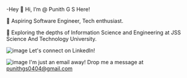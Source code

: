 -Hey 👋 Hi, I’m @ Punith G S Here!

🚀 Aspiring Software Engineer, Tech enthusiast.

🌱 Exploring the depths of Information Science and Engineering at JSS Science And Technology University.

  ![image](https://github.com/punithgs/punithgs/assets/152014411/67401647-f3f0-48d8-85d0-c0652602f09a)
Let's connect on LinkedIn!

  ![image](https://github.com/punithgs/punithgs/assets/152014411/9bfa6484-92e4-43c9-bc42-a8e350ba3dc2)
I'm just an email away! Drop me a message at punithgs0404@gmail.com


<!---
punithgs/punithgs is a ✨ special ✨ repository because its `README.md` (this file) appears on your GitHub profile.
You can click the Preview link to take a look at your changes.
--->

